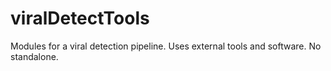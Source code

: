 # viralDetectTools
Modules for a viral detection pipeline. Uses external tools and software. No standalone.
